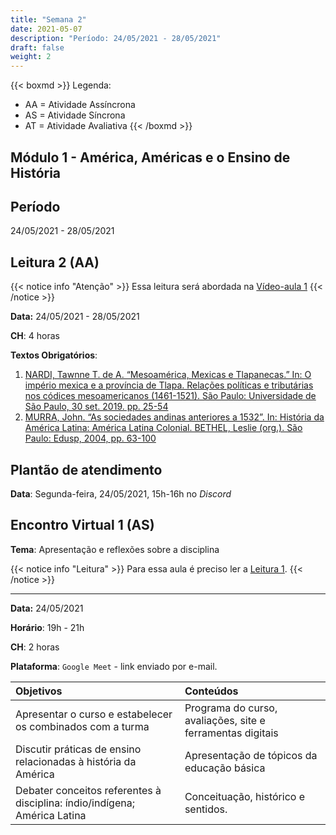 ```yaml
---
title: "Semana 2"
date: 2021-05-07
description: "Período: 24/05/2021 - 28/05/2021"
draft: false
weight: 2
---
```


{{< boxmd >}}
Legenda: 
- AA = Atividade Assíncrona
- AS = Atividade Síncrona
- AT = Atividade Avaliativa
{{< /boxmd >}}

## Módulo 1 - América, Américas e o Ensino de História

## Período

24/05/2021 - 28/05/2021

## Leitura 2 (AA)

{{< notice info "Atenção" >}}
Essa leitura será abordada na [Vídeo-aula 1](https://cclhm0057.netlify.app/semanal/sem3/#v%C3%ADdeo-aula-1-aa)
{{< /notice >}}

**Data:** 24/05/2021 - 28/05/2021

**CH**: 4 horas

**Textos Obrigatórios**:

1. [NARDI, Tawnne T. de A. “Mesoamérica, Mexicas e Tlapanecas.” In: O império mexica e a província de Tlapa. Relações políticas e tributárias nos códices mesoamericanos (1461-1521). São Paulo: Universidade de São Paulo, 30 set. 2019. pp. 25-54](https://ericbrasiln.github.io/cclhm0057_ihl/textos/mod_2/NARDI.pdf)
2. [MURRA, John. “As sociedades andinas anteriores a 1532”. In: História da América Latina: América Latina Colonial. BETHEL, Leslie (org.). São Paulo: Edusp, 2004, pp. 63-100](https://ericbrasiln.github.io/cclhm0057_ihl/textos/mod_2/MURRA.pdf)

## Plantão de atendimento

**Data**: Segunda-feira, 24/05/2021, 15h-16h no *Discord*

## Encontro Virtual 1 (AS)

**Tema**: Apresentação e reflexões sobre a disciplina

{{< notice info "Leitura" >}}
Para essa aula é preciso ler a [Leitura 1](https://cclhm0057.netlify.app/semanal/sem1/#leitura-1-aa).
{{< /notice >}}

***

**Data:** 24/05/2021

**Horário**: 19h - 21h

**CH**: 2 horas

**Plataforma**: `Google Meet` - link enviado por e-mail.

| Objetivos           | Conteúdos         |
|:--------------------|:------------------|
| Apresentar o curso e estabelecer os combinados com a turma | Programa do curso, avaliações, site e ferramentas digitais |
| Discutir práticas de ensino relacionadas à história da América | Apresentação de tópicos da educação básica |
|Debater conceitos referentes à disciplina: índio/indígena; América Latina | Conceituação, histórico e sentidos.
